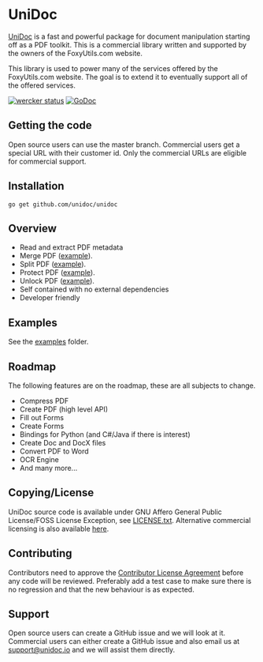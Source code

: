 # UniDoc

[UniDoc](http://unidoc.io) is a fast and powerful package for document manipulation starting off as a PDF
toolkit. This is a commercial library written and supported by the owners
of the FoxyUtils.com website.

This library is used to power many of the services offered by the FoxyUtils.com website. The goal is to extend it to
eventually support all of the offered services.

[![wercker status](https://app.wercker.com/status/22b50db125a6d376080f3f0c80d085fa/s/master "wercker status")](https://app.wercker.com/project/bykey/22b50db125a6d376080f3f0c80d085fa)
[![GoDoc](https://godoc.org/github.com/unidoc/unidoc?status.svg)](https://godoc.org/github.com/unidoc/unidoc)

## Getting the code

Open source users can use the master branch.
Commercial users get a special URL with their customer id. Only the commercial URLs are eligible for commercial support.

## Installation
~~~
go get github.com/unidoc/unidoc
~~~

## Overview

 * Read and extract PDF metadata
 * Merge PDF ([example](https://github.com/unidoc/unidoc/blob/master/examples/pdf/pdf_merge.go)).
 * Split PDF ([example](https://github.com/unidoc/unidoc/blob/master/examples/pdf/pdf_split.go)).
 * Protect PDF ([example](https://github.com/unidoc/unidoc/blob/master/examples/pdf/pdf_protect.go)).
 * Unlock PDF ([example](https://github.com/unidoc/unidoc/blob/master/examples/pdf/pdf_unlock.go)).
 * Self contained with no external dependencies
 * Developer friendly

## Examples

See the [examples](https://github.com/unidoc/unidoc/tree/master/examples) folder.

## Roadmap

The following features are on the roadmap, these are all subjects to change.

 * Compress PDF
 * Create PDF (high level API)
 * Fill out Forms
 * Create Forms
 * Bindings for Python (and C#/Java if there is interest)
 * Create Doc and DocX files
 * Convert PDF to Word
 * OCR Engine
 * And many more...

## Copying/License

UniDoc source code is available under GNU Affero General Public License/FOSS License Exception, see [LICENSE.txt](https://raw.githubusercontent.com/unidoc/unidoc/master/LICENSE.txt).
Alternative commercial licensing is also available [here](https://unidoc.io/pricing).

## Contributing

Contributors need to approve the [Contributor License Agreement](https://docs.google.com/a/owlglobal.io/forms/d/1PfTjEAi67-x0JOTU45SDonJnWy1fWB_J1aopGss34bY/viewform) before any code will be reviewed. Preferably add a test case to make sure there is no regression and that the new behaviour is as expected.

## Support

Open source users can create a GitHub issue and we will look at it. Commercial users can either create a GitHub issue and also email us at support@unidoc.io and we will assist them directly.
